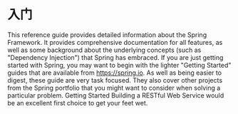 # 入门

This reference guide provides detailed information about the Spring Framework. It provides
comprehensive documentation for all features, as well as some background about the underlying
concepts (such as "Dependency Injection") that Spring has embraced.
If you are just getting started with Spring, you may want to begin with the lighter "Getting Started" guides
that are available from https://spring.io. As well as being easier to digest, these guide are very task
focused. They also cover other projects from the Spring portfolio that you might want to consider when
solving a particular problem.
Getting Started Building a RESTful Web Service would be an excellent first choice to get your feet wet.